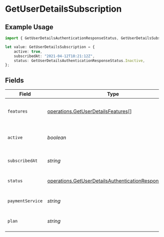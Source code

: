 # GetUserDetailsSubscription

## Example Usage

```typescript
import { GetUserDetailsAuthenticationResponseStatus, GetUserDetailsSubscription } from "@lukehagar/plexjs/sdk/models/operations";

let value: GetUserDetailsSubscription = {
    active: true,
    subscribedAt: "2021-04-12T18:21:12Z",
    status: GetUserDetailsAuthenticationResponseStatus.Inactive,
};
```

## Fields

| Field                                                                                                                                 | Type                                                                                                                                  | Required                                                                                                                              | Description                                                                                                                           | Example                                                                                                                               |
| ------------------------------------------------------------------------------------------------------------------------------------- | ------------------------------------------------------------------------------------------------------------------------------------- | ------------------------------------------------------------------------------------------------------------------------------------- | ------------------------------------------------------------------------------------------------------------------------------------- | ------------------------------------------------------------------------------------------------------------------------------------- |
| `features`                                                                                                                            | [operations.GetUserDetailsFeatures](../../../sdk/models/operations/getuserdetailsfeatures.md)[]                                       | :heavy_minus_sign:                                                                                                                    | List of features allowed on your Plex Pass subscription                                                                               |                                                                                                                                       |
| `active`                                                                                                                              | *boolean*                                                                                                                             | :heavy_minus_sign:                                                                                                                    | If the account's Plex Pass subscription is active                                                                                     | true                                                                                                                                  |
| `subscribedAt`                                                                                                                        | *string*                                                                                                                              | :heavy_minus_sign:                                                                                                                    | Date the account subscribed to Plex Pass                                                                                              | 2021-04-12T18:21:12Z                                                                                                                  |
| `status`                                                                                                                              | [operations.GetUserDetailsAuthenticationResponseStatus](../../../sdk/models/operations/getuserdetailsauthenticationresponsestatus.md) | :heavy_minus_sign:                                                                                                                    | String representation of subscriptionActive                                                                                           | Inactive                                                                                                                              |
| `paymentService`                                                                                                                      | *string*                                                                                                                              | :heavy_minus_sign:                                                                                                                    | Payment service used for your Plex Pass subscription                                                                                  |                                                                                                                                       |
| `plan`                                                                                                                                | *string*                                                                                                                              | :heavy_minus_sign:                                                                                                                    | Name of Plex Pass subscription plan                                                                                                   |                                                                                                                                       |